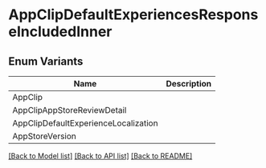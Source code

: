 # AppClipDefaultExperiencesResponseIncludedInner

## Enum Variants

| Name | Description |
|---- | -----|
| AppClip |  |
| AppClipAppStoreReviewDetail |  |
| AppClipDefaultExperienceLocalization |  |
| AppStoreVersion |  |

[[Back to Model list]](../README.md#documentation-for-models) [[Back to API list]](../README.md#documentation-for-api-endpoints) [[Back to README]](../README.md)


